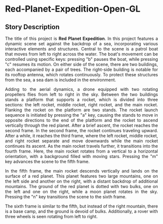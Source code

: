 # Red-Planet-Expedition-Open-GL


## Story Description
<p align="justify">The title of this project is <b>Red Planet Expedition</b>. In this project features a dynamic scene set against the backdrop of a sea, incorporating various interactive elements and structures. Central to the scene is a patrol boat that moves from left to right across the water. The boat's movement can be controlled using specific keys: pressing "b" pauses the boat, while pressing "c" resumes its motion. On either side of the scene, there are two buildings, each accompanied by a pair of trees. The right-side building is notable for its rooftop antenna, which rotates continuously. To protect these structures from the sea, a sea dam is included in the environment.</p>

<p align="justify">Adding to the aerial dynamics, a drone equipped with two rotating propellers flies from left to right in the sky. Between the two buildings stands a platform that supports a rocket, which is divided into three sections: the left rocket, middle rocket, right rocket, and the main rocket. Flanking the rocket on the platform are two stands. The rocket launch sequence is initiated by pressing the "a" key, causing the stands to move in opposite directions to the end of the platform and the rocket to ascend vertically through the red planet. After a brief ascent, the rocket reaches the second frame.
In the second frame, the rocket continues traveling upward. After a while, it reaches the third frame, where the left rocket, middle rocket, and right rocket separate and move downwards while the main rocket continues its ascent. As the main rocket travels further, it transitions into the fourth frame. Here, the main rocket rotates from a vertical to a horizontal orientation, with a background filled with moving stars. Pressing the "m" key advances the scene to the fifth frame.</p>

<p align="justify">In the fifth frame, the main rocket descends vertically and lands on the surface of a red planet. This planet features two large mountains, one on the left side and another on the right, with a distant backdrop of additional mountains. The ground of the red planet is dotted with two bulks, one on the left and one on the right, while a moon planet rotates in the sky. Pressing the "n" key transitions the scene to the sixth frame.</p>

<p align="justify">The sixth frame is similar to the fifth, but instead of the right mountain, there is a base camp, and the ground is devoid of bulks. Additionally, a rover with three wheels is seen rotating from left to right.</p> 
